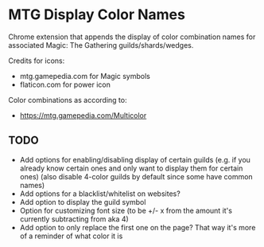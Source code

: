 MTG Display Color Names
=============

Chrome extension that appends the display of color combination names for associated Magic: The Gathering guilds/shards/wedges.

Credits for icons:
- mtg.gamepedia.com for Magic symbols
- flaticon.com for power icon

Color combinations as according to:
- https://mtg.gamepedia.com/Multicolor


TODO
---
- Add options for enabling/disabling display of certain guilds (e.g. if you already know certain ones and only want to display them for certain ones) (also disable 4-color guilds by default since some have common names)
- Add options for a blacklist/whitelist on websites?
- Add option to display the guild symbol
- Option for customizing font size (to be +/- x from the amount it's currently subtracting from aka 4)
- Add option to only replace the first one on the page? That way it's more of a reminder of what color it is
